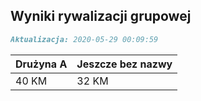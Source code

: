 ## Wyniki rywalizacji grupowej

```markdown
Aktualizacja: 2020-05-29 00:09:59
```

Drużyna A | Jeszcze bez nazwy
------------ | -------------
 40 KM | 32 KM
